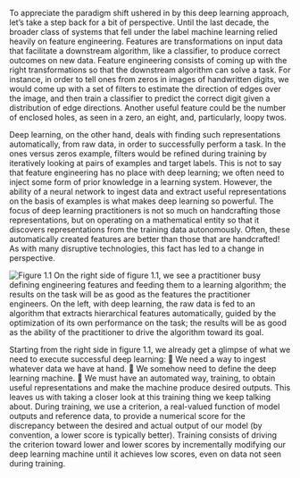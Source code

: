 To appreciate the paradigm shift ushered in by this deep learning approach, let’s take
a step back for a bit of perspective. Until the last decade, the broader class of systems
that fell under the label machine learning relied heavily on feature engineering. Features
are transformations on input data that facilitate a downstream algorithm, like a classifier, to produce correct outcomes on new data. Feature engineering consists of coming up with the right transformations so that the downstream algorithm can solve a
task. For instance, in order to tell ones from zeros in images of handwritten digits, we
would come up with a set of filters to estimate the direction of edges over the image,
and then train a classifier to predict the correct digit given a distribution of edge
directions. Another useful feature could be the number of enclosed holes, as seen in a
zero, an eight, and, particularly, loopy twos.

Deep learning, on the other hand, deals with finding such representations automatically, from raw data, in order to successfully perform a task. In the ones versus
zeros example, filters would be refined during training by iteratively looking at pairs
of examples and target labels. This is not to say that feature engineering has no place
with deep learning; we often need to inject some form of prior knowledge in a learning system. However, the ability of a neural network to ingest data and extract useful
representations on the basis of examples is what makes deep learning so powerful.
The focus of deep learning practitioners is not so much on handcrafting those representations, but on operating on a mathematical entity so that it discovers representations from the training data autonomously. Often, these automatically created
features are better than those that are handcrafted! As with many disruptive technologies, this fact has led to a change in perspective.

![Figure 1.1](https://cdn.discordapp.com/attachments/982311712017481746/985150448413593610/unknown.png)
 On the right side of figure 1.1, we see a practitioner busy defining engineering features and feeding them to a learning algorithm; the results on the task will be as good
as the features the practitioner engineers. On the left, with deep learning, the raw
data is fed to an algorithm that extracts hierarchical features automatically, guided by
the optimization of its own performance on the task; the results will be as good as the
ability of the practitioner to drive the algorithm toward its goal.

Starting from the right side in figure 1.1, we already get a glimpse of what we need to execute successful deep learning:
 We need a way to ingest whatever data we have at hand.
 We somehow need to define the deep learning machine.
 We must have an automated way, training, to obtain useful representations and make the machine produce desired outputs.
This leaves us with taking a closer look at this training thing we keep talking about.
During training, we use a criterion, a real-valued function of model outputs and reference data, to provide a numerical score for the discrepancy between the desired and
actual output of our model (by convention, a lower score is typically better). Training
consists of driving the criterion toward lower and lower scores by incrementally modifying our deep learning machine until it achieves low scores, even on data not seen
during training. 
